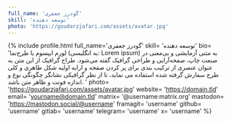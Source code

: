 ```yaml
---
full_name: 'گودرز جعفری'
skill: 'توسعه‌ دهنده'
photo: 'https://goudarzjafari.com/assets/avatar.jpg'
---
```


{% include profile.html 
full_name='گودرز جعفری'
skill= 'توسعه‌ دهنده'
bio= 'لورم ایپسوم یا طرح‌نما (به انگلیسی: Lorem ipsum) به متنی آزمایشی و بی‌معنی در صنعت چاپ، صفحه‌آرایی و طراحی گرافیک گفته می‌شود. طراح گرافیک از این متن به عنوان عنصری از ترکیب بندی برای پر کردن صفحه و ارایه اولیه شکل ظاهری و کلی طرح سفارش گرفته شده استفاده می نماید، تا از نظر گرافیکی نشانگر چگونگی نوع و اندازه فونت و ظاهر متن باشد. '
photo= 'https://goudarzjafari.com/assets/avatar.jpg'
website= 'https://domain.tld'
email= 'yourname@domain.tld'
matrix= '@username:matrix.org'
mastodon= 'https://mastodon.social/@username'
framagit= 'username'
github= 'username'
gitlab= 'username'
telegram= 'username'
x= 'username'
%}
